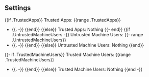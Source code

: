 ## Settings
{{if .TrustedApps}}
Trusted Apps:
{{range .TrustedApps}}
- {{. -}}
{{end}}
{{else}}
Trusted Apps: Nothing
{{- end}}
{{if .UntrustedMachineUsers -}}
Untrusted Machine Users:
{{- range .UntrustedMachineUsers}}
- {{. -}}
{{end}}
{{else}}
Untrusted Machine Users: Nothing
{{end}}

{{- if .TrustedMachineUsers}}
Trusted Machine Users:
{{range .TrustedMachineUsers}}
- {{. -}}
{{end}}
{{else}}
Trusted Machine Users: Nothing
{{end -}}

